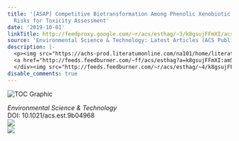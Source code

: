 ```yaml
---
title: '[ASAP] Competitive Biotransformation Among Phenolic Xenobiotic Mixtures: Underestimated
  Risks for Toxicity Assessment'
date: '2019-10-01'
linkTitle: http://feedproxy.google.com/~r/acs/esthag/~3/k8gsujFFmXI/acs.est.9b04968
source: 'Environmental Science & Technology: Latest Articles (ACS Publications)'
description: |-
  <p><img src="https://achs-prod.literatumonline.com/na101/home/literatum/publisher/achs/journals/content/esthag/0/esthag.ahead-of-print/acs.est.9b04968/20190930/images/medium/es9b04968_0006.gif" alt="TOC Graphic"/></p><div><cite>Environmental Science & Technology</cite></div><div>DOI: 10.1021/acs.est.9b04968</div><div class="feedflare">
  <a href="http://feeds.feedburner.com/~ff/acs/esthag?a=k8gsujFFmXI:amSk8XdbWTc:yIl2AUoC8zA"><img src="http://feeds.feedburner.com/~ff/acs/esthag?d=yIl2AUoC8zA" border="0"></img></a>
  </div><img src="http://feeds.feedburner.com/~r/acs/esthag/~4/k8gsujFFmXI" ...
disable_comments: true
---
```

<p><img src="https://achs-prod.literatumonline.com/na101/home/literatum/publisher/achs/journals/content/esthag/0/esthag.ahead-of-print/acs.est.9b04968/20190930/images/medium/es9b04968_0006.gif" alt="TOC Graphic"/></p><div><cite>Environmental Science & Technology</cite></div><div>DOI: 10.1021/acs.est.9b04968</div><div class="feedflare">
<a href="http://feeds.feedburner.com/~ff/acs/esthag?a=k8gsujFFmXI:amSk8XdbWTc:yIl2AUoC8zA"><img src="http://feeds.feedburner.com/~ff/acs/esthag?d=yIl2AUoC8zA" border="0"></img></a>
</div><img src="http://feeds.feedburner.com/~r/acs/esthag/~4/k8gsujFFmXI" ...